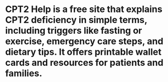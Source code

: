 # CPT2 Help is a free site that explains CPT2 deficiency in simple terms, including triggers like fasting or exercise, emergency care steps, and dietary tips. It offers printable wallet cards and resources for patients and families.
